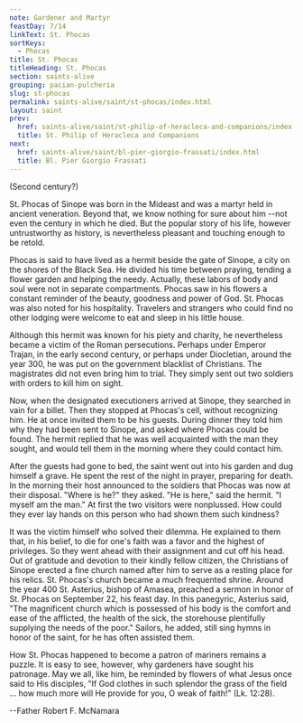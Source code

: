 ```yaml
---
note: Gardener and Martyr
feastDay: 7/14
linkText: St. Phocas
sortKeys:
  - Phocas
title: St. Phocas
titleHeading: St. Phocas
section: saints-alive
grouping: pacian-pulcheria
slug: st-phocas
permalink: saints-alive/saint/st-phocas/index.html
layout: saint
prev:
  href: saints-alive/saint/st-philip-of-heracleca-and-companions/index.html
  title: St. Philip of Heracleca and Companions
next:
  href: saints-alive/saint/bl-pier-giorgio-frassati/index.html
  title: Bl. Pier Giorgio Frassati
---
```

(Second century?)

St. Phocas of Sinope was born in the Mideast and was a martyr held in ancient veneration. Beyond that, we know nothing for sure about him --not even the century in which he died. But the popular story of his life, however untrustworthy as history, is nevertheless pleasant and touching enough to be retold.

Phocas is said to have lived as a hermit beside the gate of Sinope, a city on the shores of the Black Sea. He divided his time between praying, tending a flower garden and helping the needy. Actually, these labors of body and soul were not in separate compartments. Phocas saw in his flowers a constant reminder of the beauty, goodness and power of God. St. Phocas was also noted for his hospitality. Travelers and strangers who could find no other lodging were welcome to eat and sleep in his little house.

Although this hermit was known for his piety and charity, he nevertheless became a victim of the Roman persecutions. Perhaps under Emperor Trajan, in the early second century, or perhaps under Diocletian, around the year 300, he was put on the government blacklist of Christians. The magistrates did not even bring him to trial. They simply sent out two soldiers with orders to kill him on sight.

Now, when the designated executioners arrived at Sinope, they searched in vain for a billet. Then they stopped at Phocas's cell, without recognizing him. He at once invited them to be his guests. During dinner they told him why they had been sent to Sinope, and asked where Phocas could be found. The hermit replied that he was well acquainted with the man they sought, and would tell them in the morning where they could contact him.

After the guests had gone to bed, the saint went out into his garden and dug himself a grave. He spent the rest of the night in prayer, preparing for death. In the morning their host announced to the soldiers that Phocas was now at their disposal. "Where is he?" they asked. "He is here," said the hermit. "I myself am the man." At first the two visitors were nonplussed. How could they ever lay hands on this person who had shown them such kindness?

It was the victim himself who solved their dilemma. He explained to them that, in his belief, to die for one's faith was a favor and the highest of privileges. So they went ahead with their assignment and cut off his head. Out of gratitude and devotion to their kindly fellow citizen, the Christians of Sinope erected a fine church named after him to serve as a resting place for his relics. St. Phocas's church became a much frequented shrine. Around the year 400 St. Asterius, bishop of Amasea, preached a sermon in honor of St. Phocas on September 22, his feast day. In this panegyric, Asterius said, "The magnificent church which is possessed of his body is the comfort and ease of the afflicted, the health of the sick, the storehouse plentifully supplying the needs of the poor." Sailors, he added, still sing hymns in honor of the saint, for he has often assisted them.

How St. Phocas happened to become a patron of mariners remains a puzzle. It is easy to see, however, why gardeners have sought his patronage. May we all, like him, be reminded by flowers of what Jesus once said to His disciples, "If God clothes in such splendor the grass of the field ... how much more will He provide for you, O weak of faith!" (Lk. 12:28).

\--Father Robert F. McNamara